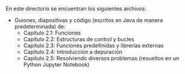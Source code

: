 

En este directorio se encuentran los siguientes archivos:

- Guiones, diapositivas y código (escritos en Java de manera predeterminada) de:
  - Capítulo 2.1: Funciones
  - Capítulo 2.2: Estructuras de control y bucles
  - Capítulo 2.3: Funciones predefinidas y librerías externas 
  - Capítulo 2.4: Introducción a depuración 
  - Capítulo 2.5: Resolviendo diversos problemas (resueltos en un Python Jupyter Notebook)

